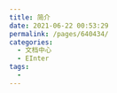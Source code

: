 ```yaml
---
title: 简介
date: 2021-06-22 00:53:29
permalink: /pages/640434/
categories:
  - 文档中心
  - EInter
tags:
  - 
---
```

